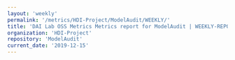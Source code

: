 ```yaml
---
layout: 'weekly'
permalink: '/metrics/HDI-Project/ModelAudit/WEEKLY/'
title: 'DAI Lab OSS Metrics Metrics report for ModelAudit | WEEKLY-REPORT-2019-12-15'
organization: 'HDI-Project'
repository: 'ModelAudit'
current_date: '2019-12-15'
---
```

